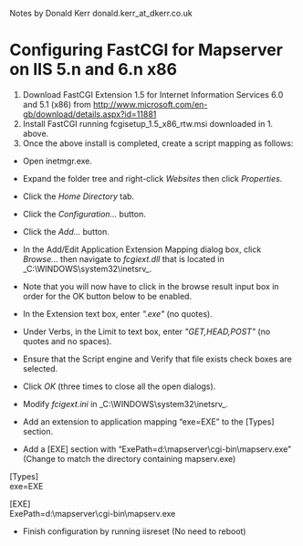 Notes by Donald Kerr donald.kerr_at_dkerr.co.uk

# Configuring FastCGI for Mapserver on IIS 5.n and 6.n x86

1. Download FastCGI Extension 1.5 for Internet Information Services 6.0 and 5.1 (x86) from http://www.microsoft.com/en-gb/download/details.aspx?id=11881
2. Install FastCGI running fcgisetup_1.5_x86_rtw.msi downloaded in 1. above.
3. Once the above install is completed, create a script mapping as follows:

* Open inetmgr.exe. 
* Expand the folder tree and right-click _Websites_ then click _Properties_. 
* Click the _Home Directory_ tab.  
* Click the _Configuration…_ button. 
* Click the _Add…_ button.
* In the Add/Edit Application Extension Mapping dialog box, click _Browse..._ then navigate to _fcgiext.dll_ that is located in _C:\WINDOWS\system32\inetsrv\_.
* Note that you will now have to click in the browse result input box in order for the OK button below to be enabled.
* In the Extension text box, enter _".exe"_ (no quotes). 
* Under Verbs, in the Limit to text box, enter _"GET,HEAD,POST"_ (no quotes and no spaces).
* Ensure that the Script engine and Verify that file exists check boxes are selected. 
* Click _OK_ (three times to close all the open dialogs).
* Modify _fcigext.ini_ in _C:\WINDOWS\system32\inetsrv\_.

 * Add an extension to application mapping “exe=EXE” to the [Types] section. 
 * Add a [EXE] section with “ExePath=d:\mapserver\cgi-bin\mapserv.exe” (Change to match the directory containing mapserv.exe)

[Types]  
exe=EXE

[EXE]  
ExePath=d:\mapserver\cgi-bin\mapserv.exe

 * Finish configuration by running iisreset (No need to reboot)